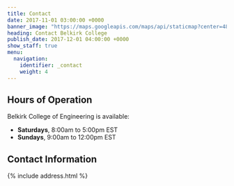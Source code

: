 ```yaml
---
title: Contact
date: 2017-11-01 03:00:00 +0000
banner_image: "https://maps.googleapis.com/maps/api/staticmap?center=487+university+ave,+new+york+city&zoom=12&scale=2&size=600x290&maptype=satellite&format=png&visual_refresh=true&markers=size:mid%7Ccolor:0xff0000%7Clabel:1%7C500+university+ave,+new+york+city"
heading: Contact Belkirk College
publish_date: 2017-12-01 04:00:00 +0000
show_staff: true
menu:
  navigation:
    identifier: _contact
    weight: 4
---
```

## Hours of Operation
Belkirk College of Engineering is available:

- **Saturdays**, 8:00am to 5:00pm EST
- **Sundays**, 9:00am to 12:00pm EST

## Contact Information
{% include address.html %}
